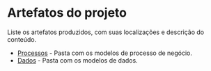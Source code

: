 # Artefatos do projeto

Liste os artefatos produzidos, com suas localizações e descrição do conteúdo.


* [Processos](https://github.com/ICEI-PUC-Minas-PMV-SI/pmv-si-2023-2-pe2-t2-aluga-auto/tree/master/artefatos/processos) - Pasta com os modelos de processo de negócio.
* [Dados](https://github.com/ICEI-PUC-Minas-PMV-SI/pmv-si-2023-2-pe2-t2-aluga-auto/tree/master/artefatos/dados) - Pasta com os modelos de dados.
